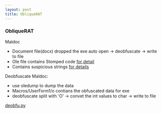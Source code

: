 ```yaml
---
layout: post
title: ObliqueRAT
---
```


### ObliqueRAT
Maldoc
   * Document file(docx) dropped the exe auto open -> deobfuscate -> write to file
   * Ole file contains Stomped code [for detail](https://medium.com/walmartglobaltech/vba-stomping-advanced-maldoc-techniques-612c484ab278)
   * Contains suspicious  strings [for details](https://github.com/vidyasagarpanjri/vidyasagarpanjri.github.io/blob/master/_posts/data/obliqueRAT/README.md)

Deobfuscate Maldoc:
   * use oledump to dump the data
   * Macros/UserForm1/o contians the obfuscated data for exe 
   * deobfuscate split with 'O' -> convet the int values to char -> write to file

[deobfu.py](https://github.com/vidyasagarpanjri/vidyasagarpanjri.github.io/blob/master/_posts/data/obliqueRAT/deobfu.py)



